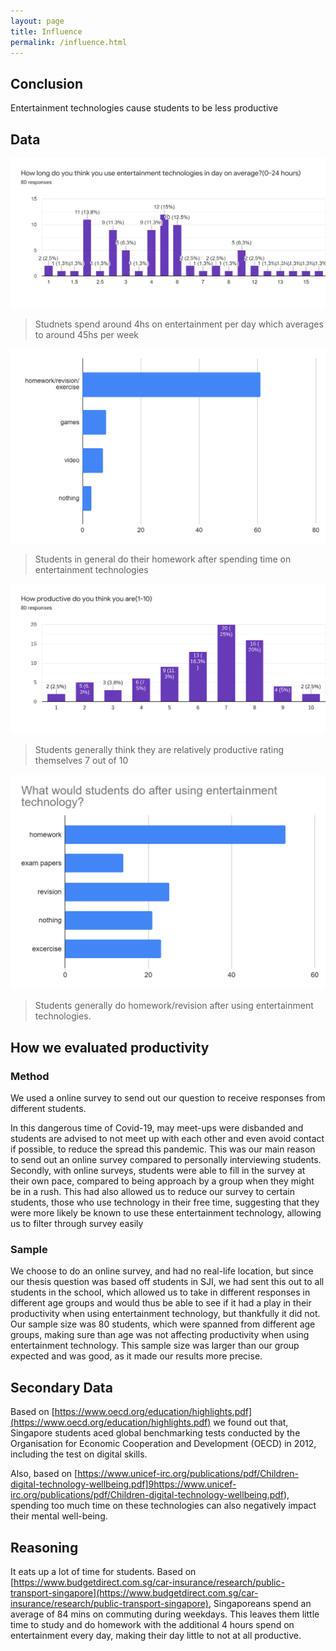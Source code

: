 ```yaml
---
layout: page
title: Influence
permalink: /influence.html
---
```



## Conclusion
Entertainment technologies cause students to be less productive

## Data
![Time](/assets/how-long.png)
> Studnets spend around 4hs on entertainment per day which averages to around 45hs per week

![Spent](/assets/spent.png)
> Students in general do their homework after spending time on entertainment technologies

![Productive](/assets/productive.png)
> Students generally think they are relatively productive rating themselves 7 out of 10 

![entertainment](/assets/entertainment.png)
> Students generally do homework/revision after using entertainment technologies.

## How we evaluated productivity

### Method 
We used a online survey to send out our question to receive responses from different students.

In this dangerous time of Covid-19, may meet-ups were disbanded and students are advised to not meet up with each other and even avoid contact if possible, to reduce the spread this pandemic.  This was our main reason to send out an online survey compared to personally interviewing students.
Secondly, with online surveys, students were able to fill in the survey at their own pace, compared to being approach by a group when they might be in a rush. 
This had also allowed us to reduce our survey to certain students, those who use technology in their free time, suggesting that they were more likely be known to use these entertainment technology, allowing us to filter through survey easily

### Sample
We choose to do an online survey, and had no real-life location, but since our thesis question was based off students in SJI, we had sent this out to all students in the school, which allowed us to take in different responses in different age groups and would thus be able to see if it had a play in their productivity when using entertainment technology, but thankfully it did not.
Our sample size was 80 students, which were spanned from different age groups, making sure than age was not affecting productivity when using entertainment technology. This sample size was larger than our group expected and was good,  as it made our results more precise.

## Secondary Data

Based on [https://www.oecd.org/education/highlights.pdf](https://www.oecd.org/education/highlights.pdf) we found out that, Singapore students aced global benchmarking tests conducted by the Organisation for Economic Cooperation and Development (OECD) in 2012, including the test on digital skills. 

Also, based on [https://www.unicef-irc.org/publications/pdf/Children-digital-technology-wellbeing.pdf]9https://www.unicef-irc.org/publications/pdf/Children-digital-technology-wellbeing.pdf), spending too much time on these technologies can also negatively impact their mental well-being.

## Reasoning
It eats up a lot of time for students.
Based on [https://www.budgetdirect.com.sg/car-insurance/research/public-transport-singapore](https://www.budgetdirect.com.sg/car-insurance/research/public-transport-singapore), Singaporeans spend an average of 84 mins on commuting during weekdays. This leaves them little time to study and do homework with the additional 4 hours spend on entertainment every day, making their day little to not at all productive.